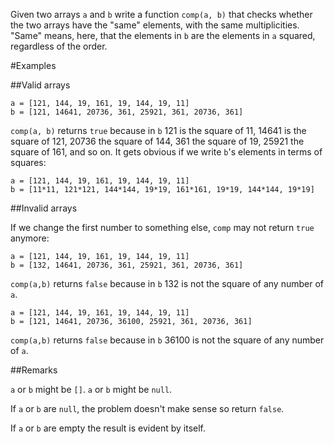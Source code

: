 Given two arrays `a` and `b` write a function `comp(a, b)` that checks whether the two arrays have the "same" elements, with the same multiplicities. "Same" means, here, that the elements in `b` are the elements in `a` squared, regardless of the order.

#Examples

##Valid arrays
```
a = [121, 144, 19, 161, 19, 144, 19, 11]
b = [121, 14641, 20736, 361, 25921, 361, 20736, 361]
```
`comp(a, b)` returns `true` because in `b` 121 is the square of 11, 14641 is the square of 121, 20736 the square of 144, 361 the square of 19, 25921 the square of 161, and so on. It gets obvious if we write `b`'s elements in terms of squares:
```
a = [121, 144, 19, 161, 19, 144, 19, 11]
b = [11*11, 121*121, 144*144, 19*19, 161*161, 19*19, 144*144, 19*19]
```
##Invalid arrays

If we change the first number to something else, `comp` may not return `true` anymore:
```
a = [121, 144, 19, 161, 19, 144, 19, 11]
b = [132, 14641, 20736, 361, 25921, 361, 20736, 361]
```
`comp(a,b)` returns `false` because in `b` 132 is not the square of any number of `a`.
```
a = [121, 144, 19, 161, 19, 144, 19, 11]
b = [121, 14641, 20736, 36100, 25921, 361, 20736, 361]
```
`comp(a,b)` returns `false` because in `b` 36100 is not the square of any number of `a`.

##Remarks

`a` or `b` might be `[]`. `a` or `b` might be `null`.

If `a` or `b` are `null`, the problem doesn't make sense so return `false`.

If `a` or `b` are empty the result is evident by itself.
